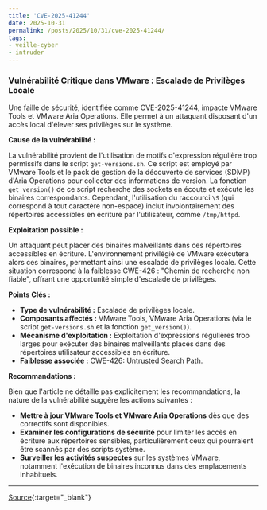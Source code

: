 ```yaml
---
title: 'CVE-2025-41244'
date: 2025-10-31
permalink: /posts/2025/10/31/cve-2025-41244/
tags:
- veille-cyber
- intruder
---
```

### Vulnérabilité Critique dans VMware : Escalade de Privilèges Locale

Une faille de sécurité, identifiée comme CVE-2025-41244, impacte VMware Tools et VMware Aria Operations. Elle permet à un attaquant disposant d'un accès local d'élever ses privilèges sur le système.

**Cause de la vulnérabilité :**

La vulnérabilité provient de l'utilisation de motifs d'expression régulière trop permissifs dans le script `get-versions.sh`. Ce script est employé par VMware Tools et le pack de gestion de la découverte de services (SDMP) d'Aria Operations pour collecter des informations de version. La fonction `get_version()` de ce script recherche des sockets en écoute et exécute les binaires correspondants. Cependant, l'utilisation du raccourci `\S` (qui correspond à tout caractère non-espace) inclut involontairement des répertoires accessibles en écriture par l'utilisateur, comme `/tmp/httpd`.

**Exploitation possible :**

Un attaquant peut placer des binaires malveillants dans ces répertoires accessibles en écriture. L'environnement privilégié de VMware exécutera alors ces binaires, permettant ainsi une escalade de privilèges locale. Cette situation correspond à la faiblesse CWE-426 : "Chemin de recherche non fiable", offrant une opportunité simple d'escalade de privilèges.

**Points Clés :**

*   **Type de vulnérabilité :** Escalade de privilèges locale.
*   **Composants affectés :** VMware Tools, VMware Aria Operations (via le script `get-versions.sh` et la fonction `get_version()`).
*   **Mécanisme d'exploitation :** Exploitation d'expressions régulières trop larges pour exécuter des binaires malveillants placés dans des répertoires utilisateur accessibles en écriture.
*   **Faiblesse associée :** CWE-426: Untrusted Search Path.

**Recommandations :**

Bien que l'article ne détaille pas explicitement les recommandations, la nature de la vulnérabilité suggère les actions suivantes :

*   **Mettre à jour VMware Tools et VMware Aria Operations** dès que des correctifs sont disponibles.
*   **Examiner les configurations de sécurité** pour limiter les accès en écriture aux répertoires sensibles, particulièrement ceux qui pourraient être scannés par des scripts système.
*   **Surveiller les activités suspectes** sur les systèmes VMware, notamment l'exécution de binaires inconnus dans des emplacements inhabituels.

---
[Source](https://cvemon.intruder.io/cves/CVE-2025-41244){:target="_blank"}
